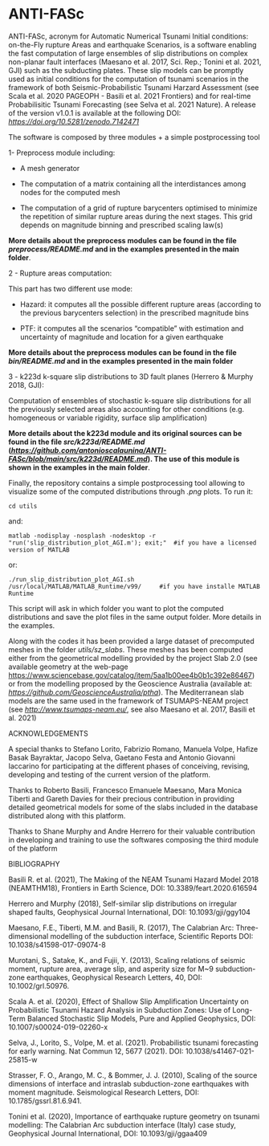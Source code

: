 # ANTI-FASc

ANTI-FASc, acronym for Automatic Numerical Tsunami Initial conditions: on-the-Fly rupture Areas and earthquake Scenarios, is a software enabling the fast computation of large ensembles of slip distributions on complex non-planar fault interfaces (Maesano et al. 2017, Sci. Rep.; Tonini et al. 2021, GJI) such as the subducting plates. These slip models can be promptly used as initial conditions for the computation of tsunami scenarios in the framework of both Seismic-Probabilistic Tsunami Harzard Assessment (see Scala et al. 2020 PAGEOPH - Basili et al. 2021 Frontiers) and for real-time Probabilisitic Tsunami Forecasting (see Selva et al. 2021 Nature). A release of the version v1.0.1 is available at the following DOI: *https://doi.org/10.5281/zenodo.7142471*

The software is composed by three modules + a simple postprocessing tool

1- Preprocess module including:
    
   - A mesh generator 
    
   - The computation of a matrix containing all the interdistances among nodes for the computed mesh
    
   - The computation of a grid of rupture barycenters optimised to minimize the repetition of similar rupture areas during the next stages. This grid depends on magnitude binning and prescribed scaling law(s)

**More details about the preprocess modules can be found in the file *preprocess/README.md* and in the examples presented in the main folder**.

2 - Rupture areas computation:
    
   This part has two different use mode:
         
   - Hazard: it computes all the possible different rupture areas (according to the previous barycenters selection) in the prescribed magnitude bins
         
   - PTF: it computes all the scenarios “compatible” with estimation and uncertainty of magnitude and location for a given earthquake

**More details about the preprocess modules can be found in the file *bin/README.md* and in the examples presented in the main folder**

3 - k223d k-square slip distributions to 3D fault planes (Herrero & Murphy 2018, GJI):

   Computation of ensembles of stochastic k-square slip distributions for all the previously selected areas also accounting for other conditions (e.g. homogeneous or variable rigidity, surface slip amplification)
  
**More details about the k223d module and its original sources can be found in the file *src/k223d/README.md* (*https://github.com/antonioscalaunina/ANTI-FASc/blob/main/src/k223d/README.md*). The use of this module is shown in the examples in the main folder**.


Finally, the repository contains a simple postprocessing tool allowing to visualize some of the computed distributions through *.png* plots. To run it:

    cd utils
    
and:

    matlab -nodisplay -nosplash -nodesktop -r "run('slip_distribution_plot_AGI.m'); exit;"  #if you have a licensed version of MATLAB
    
or:

    ./run_slip_distribution_plot_AGI.sh /usr/local/MATLAB/MATLAB_Runtime/v99/     #if you have installe MATLAB Runtime
    
This script will ask in which folder you want to plot the computed distributions and save the plot files in the same output folder. More details in the examples.


Along with the codes it has been provided a large dataset of precomputed meshes in the folder *utils/sz_slabs*. These meshes has been computed either from the geometrical modelling provided by the project Slab 2.0 (see available geometry at the web-page https://www.sciencebase.gov/catalog/item/5aa1b00ee4b0b1c392e86467) or from the modelling proposed by the Geoscience Australia (available at: *https://github.com/GeoscienceAustralia/ptha*). The Mediterranean slab models are the same used in the framework of TSUMAPS-NEAM project (see *http://www.tsumaps-neam.eu/*, see also Maesano et al. 2017, Basili et al. 2021)

ACKNOWLEDGEMENTS

A special thanks to Stefano Lorito, Fabrizio Romano, Manuela Volpe, Hafize Basak Bayraktar, Jacopo Selva, Gaetano Festa and Antonio Giovanni Iaccarino for participating at the different phases of conceiving, revising, developing and testing of the current version of the platform.

Thanks to Roberto Basili, Francesco Emanuele Maesano, Mara Monica Tiberti and Gareth Davies for their precious contribution in providing detailed geometrical models for some of the slabs included in the database distributed along with this platform.

Thanks to Shane Murphy and Andre Herrero for their valuable contribution in developing and training to use the softwares composing the third module of the platform  



BIBLIOGRAPHY

Basili R. et al. (2021), The Making of the NEAM Tsunami Hazard Model 2018 (NEAMTHM18), Frontiers in Earth Science, DOI: 10.3389/feart.2020.616594 

Herrero and Murphy (2018), 	Self-similar slip distributions on irregular shaped faults, Geophysical Journal International, DOI: 10.1093/gji/ggy104

Maesano, F.E., Tiberti, M.M. and Basili, R. (2017), The Calabrian Arc: Three-dimensional modelling of the subduction interface, Scientific Reports DOI: 10.1038/s41598-017-09074-8

Murotani, S., Satake, K., and Fujii, Y. (2013), Scaling relations of seismic moment, rupture area, average slip, and asperity size for M~9 subduction-zone earthquakes, Geophysical Research Letters, 40, DOI: 10.1002/grl.50976.

Scala A. et al. (2020), Effect of Shallow Slip Amplification Uncertainty on Probabilistic Tsunami Hazard Analysis in Subduction Zones: Use of Long-Term Balanced Stochastic Slip Models, Pure and Applied Geophysics, DOI: 10.1007/s00024-019-02260-x

Selva, J., Lorito, S., Volpe, M. et al. (2021). Probabilistic tsunami forecasting for early warning. Nat Commun 12, 5677 (2021). DOI: 10.1038/s41467-021-25815-w

Strasser, F. O., Arango, M. C., & Bommer, J. J. (2010), Scaling of the source dimensions of interface and intraslab subduction-zone earthquakes with moment magnitude. Seismological Research Letters, DOI: 10.1785/gssrl.81.6.941.

Tonini et al. (2020), Importance of earthquake rupture geometry on tsunami modelling: The Calabrian Arc subduction interface (Italy) case study, Geophysical Journal International, DOI: 10.1093/gji/ggaa409

